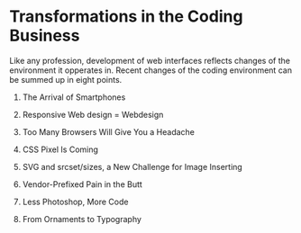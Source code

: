 Transformations in the Coding Business
======================================

Like any profession, development of web interfaces reflects changes of the
environment it opperates in. Recent changes of the coding environment can be
summed up in eight points.

1.  The Arrival of Smartphones

2.  Responsive Web design = Webdesign

3.  Too Many Browsers Will Give You a Headache

4.  CSS Pixel Is Coming

5.  SVG and srcset/sizes, a New Challenge for Image Inserting

6.  Vendor-Prefixed Pain in the Butt

7.  Less Photoshop, More Code

8.  From Ornaments to Typography
